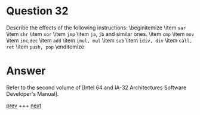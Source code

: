 
# Question 32


Describe the effects of the following instructions:
\beginitemize
\item `sar `
\item `shr`
\item `xor`
\item `jmp`
\item `ja`, `jb` and similar ones.
\item `cmp`
\item `mov`
\item `inc`,`dec`
\item `add`
\item `imul, mul`
\item `sub`
\item `idiv, div`
\item `call, ret`
\item `push, pop`
\enditemize



# Answer




Refer to the second volume of [Intel 64 and IA-32 Architectures Software Developer's Manual].




[prev](031.md) +++ [next](033.md)
